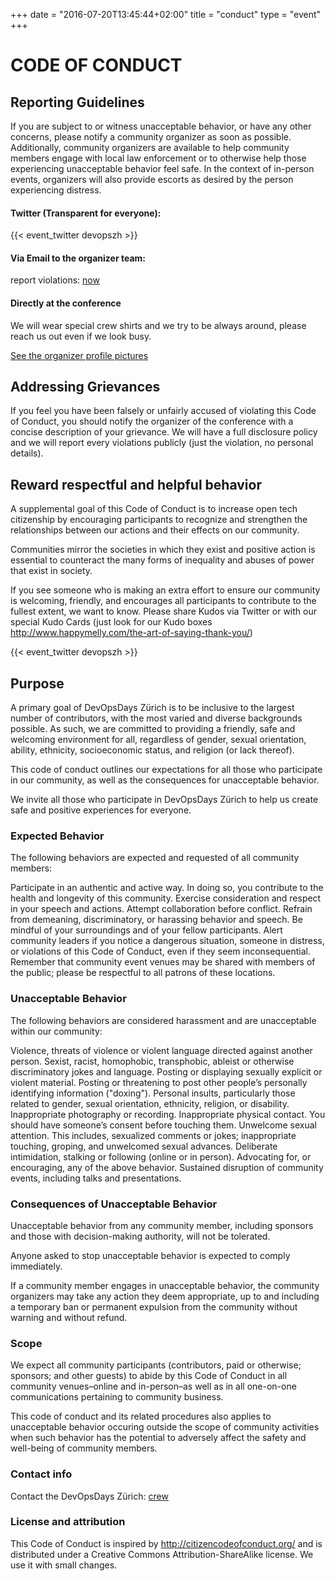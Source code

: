 +++
date = "2016-07-20T13:45:44+02:00"
title = "conduct"
type = "event"
+++

# CODE OF CONDUCT

## Reporting Guidelines

If you are subject to or witness unacceptable behavior, or have any other concerns, please notify a community organizer as soon as possible. Additionally, community organizers are available to help community members engage with local law enforcement or to otherwise help those experiencing unacceptable behavior feel safe. In the context of in-person events, organizers will also provide escorts as desired by the person experiencing distress.

#### Twitter (Transparent for everyone):
{{< event_twitter devopszh >}}

#### Via Email to the organizer team:
<div>
report violations:
<a href="mailto:organizers-zurich-2019@devopsdays.org?Subject=Code%20of%20conduct%20violation" target="_top">now</a>
</div>

#### Directly at the conference

We will wear special crew shirts and we try to be always around, please reach us out even if we look busy.

<a href="https://www.devopsdays.org/events/2018-zurich/contact/">See the organizer profile pictures</a>

## Addressing Grievances

If you feel you have been falsely or unfairly accused of violating this Code of Conduct, you should notify the organizer of the conference with a concise description of your grievance. We will have a full disclosure policy and we will report every violations publicly (just the violation, no personal details).

## Reward respectful and helpful behavior

A supplemental goal of this Code of Conduct is to increase open tech citizenship by encouraging participants to recognize and strengthen the relationships between our actions and their effects on our community.

Communities mirror the societies in which they exist and positive action is essential to counteract the many forms of inequality and abuses of power that exist in society.

If you see someone who is making an extra effort to ensure our community is welcoming, friendly, and encourages all participants to contribute to the fullest extent, we want to know. Please share Kudos via Twitter or with our special Kudo Cards (just look for our Kudo boxes http://www.happymelly.com/the-art-of-saying-thank-you/)

{{< event_twitter devopszh >}}

## Purpose

A primary goal of DevOpsDays Zürich is to be inclusive to the largest number of contributors, with the most varied and diverse backgrounds possible. As such, we are committed to providing a friendly, safe and welcoming environment for all, regardless of gender, sexual orientation, ability, ethnicity, socioeconomic status, and religion (or lack thereof).

This code of conduct outlines our expectations for all those who participate in our community, as well as the consequences for unacceptable behavior.

We invite all those who participate in DevOpsDays Zürich to help us create safe and positive experiences for everyone.

### Expected Behavior

The following behaviors are expected and requested of all community members:

Participate in an authentic and active way. In doing so, you contribute to the health and longevity of this community.
Exercise consideration and respect in your speech and actions.
Attempt collaboration before conflict.
Refrain from demeaning, discriminatory, or harassing behavior and speech.
Be mindful of your surroundings and of your fellow participants. Alert community leaders if you notice a dangerous situation, someone in distress, or violations of this Code of Conduct, even if they seem inconsequential.
Remember that community event venues may be shared with members of the public; please be respectful to all patrons of these locations.

### Unacceptable Behavior

The following behaviors are considered harassment and are unacceptable within our community:

Violence, threats of violence or violent language directed against another person.
Sexist, racist, homophobic, transphobic, ableist or otherwise discriminatory jokes and language.
Posting or displaying sexually explicit or violent material.
Posting or threatening to post other people’s personally identifying information ("doxing").
Personal insults, particularly those related to gender, sexual orientation, ethnicity, religion, or disability.
Inappropriate photography or recording.
Inappropriate physical contact. You should have someone’s consent before touching them.
Unwelcome sexual attention. This includes, sexualized comments or jokes; inappropriate touching, groping, and unwelcomed sexual advances.
Deliberate intimidation, stalking or following (online or in person).
Advocating for, or encouraging, any of the above behavior.
Sustained disruption of community events, including talks and presentations.

### Consequences of Unacceptable Behavior

Unacceptable behavior from any community member, including sponsors and those with decision-making authority, will not be tolerated.

Anyone asked to stop unacceptable behavior is expected to comply immediately.

If a community member engages in unacceptable behavior, the community organizers may take any action they deem appropriate, up to and including a temporary ban or permanent expulsion from the community without warning and without refund.


### Scope

We expect all community participants (contributors, paid or otherwise; sponsors; and other guests) to abide by this Code of Conduct in all community venues–online and in-person–as well as in all one-on-one communications pertaining to community business.

This code of conduct and its related procedures also applies to unacceptable behavior occuring outside the scope of community activities when such behavior has the potential to adversely affect the safety and well-being of community members.

### Contact info

<div>
Contact the DevOpsDays Zürich:
<a href="mailto:organizers-zurich-2019@devopsdays.org">crew</a>
</div>

### License and attribution

This Code of Conduct is inspired by http://citizencodeofconduct.org/ and is distributed under a Creative Commons Attribution-ShareAlike license. We use it with small changes.
